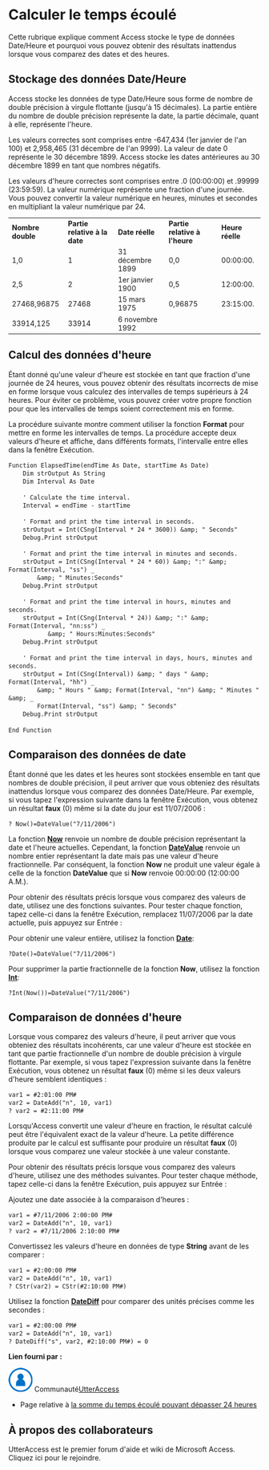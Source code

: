 
# Calculer le temps écoulé

Cette rubrique explique comment Access stocke le type de données Date/Heure et pourquoi vous pouvez obtenir des résultats inattendus lorsque vous comparez des dates et des heures.
 


## Stockage des données Date/Heure

Access stocke les données de type Date/Heure sous forme de nombre de double précision à virgule flottante (jusqu'à 15 décimales). La partie entière du nombre de double précision représente la date, la partie décimale, quant à elle, représente l'heure.
 

 
Les valeurs correctes sont comprises entre -647,434 (1er janvier de l'an 100) et 2,958,465 (31 décembre de l'an 9999). La valeur de date 0 représente le 30 décembre 1899. Access stocke les dates antérieures au 30 décembre 1899 en tant que nombres négatifs.
 

 
Les valeurs d'heure correctes sont comprises entre .0 (00:00:00) et .99999 (23:59:59). La valeur numérique représente une fraction d'une journée. Vous pouvez convertir la valeur numérique en heures, minutes et secondes en multipliant la valeur numérique par 24.
 

 

||||||
|:-----|:-----|:-----|:-----|:-----|
|**Nombre double**|**Partie relative à la date**|**Date réelle**|**Partie relative à l'heure**|**Heure réelle**|
|1,0|1|31 décembre 1899|0,0|00:00:00.|
|2,5|2|1er janvier 1900|0,5|12:00:00.|
|27468,96875|27468|15 mars 1975|0,96875|23:15:00.|
|33914,125|33914|6 novembre 1992|||

## Calcul des données d'heure

Étant donné qu'une valeur d'heure est stockée en tant que fraction d'une journée de 24 heures, vous pouvez obtenir des résultats incorrects de mise en forme lorsque vous calculez des intervalles de temps supérieurs à 24 heures. Pour éviter ce problème, vous pouvez créer votre propre fonction pour que les intervalles de temps soient correctement mis en forme.
 

 
La procédure suivante montre comment utiliser la fonction  **Format** pour mettre en forme les intervalles de temps. La procédure accepte deux valeurs d'heure et affiche, dans différents formats, l'intervalle entre elles dans la fenêtre Exécution.
 

 



```
Function ElapsedTime(endTime As Date, startTime As Date) 
    Dim strOutput As String 
    Dim Interval As Date 
     
    ' Calculate the time interval. 
    Interval = endTime - startTime 
  
    ' Format and print the time interval in seconds. 
    strOutput = Int(CSng(Interval * 24 * 3600)) &amp; " Seconds" 
    Debug.Print strOutput 
         
    ' Format and print the time interval in minutes and seconds. 
    strOutput = Int(CSng(Interval * 24 * 60)) &amp; ":" &amp; Format(Interval, "ss") _ 
        &amp; " Minutes:Seconds" 
    Debug.Print strOutput 
     
    ' Format and print the time interval in hours, minutes and seconds. 
    strOutput = Int(CSng(Interval * 24)) &amp; ":" &amp; Format(Interval, "nn:ss") _ 
           &amp; " Hours:Minutes:Seconds" 
    Debug.Print strOutput 
         
    ' Format and print the time interval in days, hours, minutes and seconds. 
    strOutput = Int(CSng(Interval)) &amp; " days " &amp; Format(Interval, "hh") _ 
        &amp; " Hours " &amp; Format(Interval, "nn") &amp; " Minutes " &amp; _ 
        Format(Interval, "ss") &amp; " Seconds" 
    Debug.Print strOutput 
 
End Function
```


## Comparaison des données de date

Étant donné que les dates et les heures sont stockées ensemble en tant que nombres de double précision, il peut arriver que vous obteniez des résultats inattendus lorsque vous comparez des données Date/Heure. Par exemple, si vous tapez l'expression suivante dans la fenêtre Exécution, vous obtenez un résultat  **faux** (0) même si la date du jour est 11/07/2006 :
 

 

```
? Now()=DateValue("7/11/2006")
```

La fonction  **[Now](http://msdn.microsoft.com/library/8F324994-2518-0C83-76C7-22CD67033B36%28Office.15%29.aspx)** renvoie un nombre de double précision représentant la date et l'heure actuelles. Cependant, la fonction **[DateValue](http://msdn.microsoft.com/library/8C9BD3D6-1614-EEB0-0714-4730EEEB1B95%28Office.15%29.aspx)** renvoie un nombre entier représentant la date mais pas une valeur d'heure fractionnelle. Par conséquent, la fonction **Now** ne produit une valeur égale à celle de la fonction **DateValue** que si **Now** renvoie 00:00:00 (12:00:00 A.M.).
 

 
Pour obtenir des résultats précis lorsque vous comparez des valeurs de date, utilisez une des fonctions suivantes. Pour tester chaque fonction, tapez celle-ci dans la fenêtre Exécution, remplacez 11/07/2006 par la date actuelle, puis appuyez sur Entrée :
 

 
Pour obtenir une valeur entière, utilisez la fonction  **[Date](http://msdn.microsoft.com/library/8AFD02C8-C5B5-F8F3-FF8E-9A2AC0EA94B9%28Office.15%29.aspx)**:
 

 



```
?Date()=DateValue("7/11/2006")
```

Pour supprimer la partie fractionnelle de la fonction  **Now**, utilisez la fonction **[Int](http://msdn.microsoft.com/library/32CE40AC-FDF8-BD6D-E7F9-154C480A9602%28Office.15%29.aspx)**:
 

 



```
?Int(Now())=DateValue("7/11/2006")
```


## Comparaison de données d'heure

Lorsque vous comparez des valeurs d'heure, il peut arriver que vous obteniez des résultats incohérents, car une valeur d'heure est stockée en tant que partie fractionnelle d'un nombre de double précision à virgule flottante. Par exemple, si vous tapez l'expression suivante dans la fenêtre Exécution, vous obtenez un résultat  **faux** (0) même si les deux valeurs d'heure semblent identiques :
 

 

```
var1 = #2:01:00 PM# 
var2 = DateAdd("n", 10, var1) 
? var2 = #2:11:00 PM# 
```

Lorsqu'Access convertit une valeur d'heure en fraction, le résultat calculé peut être l'équivalent exact de la valeur d'heure. La petite différence produite par le calcul est suffisante pour produire un résultat  **faux** (0) lorsque vous comparez une valeur stockée à une valeur constante.
 

 
Pour obtenir des résultats précis lorsque vous comparez des valeurs d'heure, utilisez une des méthodes suivantes. Pour tester chaque méthode, tapez celle-ci dans la fenêtre Exécution, puis appuyez sur Entrée :
 

 
Ajoutez une date associée à la comparaison d'heures :
 

 



```
var1 = #7/11/2006 2:00:00 PM# 
var2 = DateAdd("n", 10, var1) 
? var2 = #7/11/2006 2:10:00 PM#
```

Convertissez les valeurs d'heure en données de type  **String** avant de les comparer :
 

 



```
var1 = #2:00:00 PM# 
var2 = DateAdd("n", 10, var1) 
? CStr(var2) = CStr(#2:10:00 PM#)
```

Utilisez la fonction  **[DateDiff](http://msdn.microsoft.com/library/15C9DF5F-1403-B6A5-71B9-611E9820D804%28Office.15%29.aspx)** pour comparer des unités précises comme les secondes :
 

 



```
var1 = #2:00:00 PM# 
var2 = DateAdd("n", 10, var1) 
? DateDiff("s", var2, #2:10:00 PM#) = 0
```

 **Lien fourni par :**
 
![Icône de membre de la communauté](images/8b9774c4-6c97-470e-b3a2-56d8f786444c.png) Communauté[UtterAccess](http://www.utteraccess.com)
 

 

- Page relative à [la somme du temps écoulé pouvant dépasser 24 heures](http://www.utteraccess.com/wiki/index.php/Summing_elapsed_time_that_could_go_over_24_hours)
    
 

## À propos des collaborateurs
<a name="AboutContributors"> </a>

UtterAccess est le premier forum d'aide et wiki de Microsoft Access. Cliquez ici pour le rejoindre.
 

 
